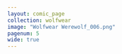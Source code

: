```yaml
---
layout: comic_page
collection: wolfwear
image: "Wolfwear Werewolf_006.png"
pagenum: 5
wide: true
---
```

